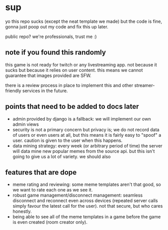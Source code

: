 # sup

yo this repo sucks (except the neat template we made) but the code is fine, gonna just poop out my code and fix this
up later.

public repo? we're professionals, trust me :)

## note if you found this randomly

this game is not ready for twitch or any livestreaming app. not because it sucks but because it relies on user content.
this means we cannot guarantee that images provided are SFW.

there is a review process in place to implement this and other streamer-friendly services in the future.

## points that need to be added to docs later

- admin provided by django is a fallback: we will implement our own admin views
- security is not a primary concern but privacy is; we do not record data of users or even users at all, but this means
  it is fairly easy to "spoof" a user. caution is given to the user when this happens.
- data mining strategy: every week (or arbitrary period of time) the server will data mine new popular memes from the
  source api. but this isn't going to give us a lot of variety. we should also

## features that are dope

- meme rating and reviewing: some meme templates aren't that good, so we want to rate each one as we see it.
- robust game management/disconnect management: seamless disconnect and reconnect even across devices (repeated server
  calls simply favour the latest call for the user). not that secure, but who cares honestly.
- being able to see all of the meme templates in a game before the game is even created (room creator only).
